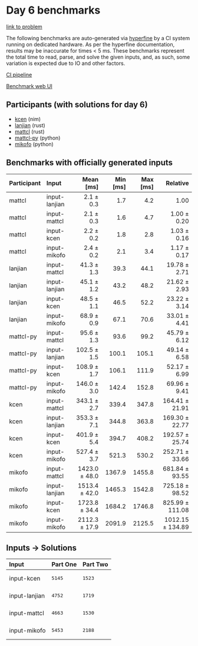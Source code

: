 # Day 6 benchmarks

[link to problem](https://adventofcode.com/2024/day/6)

The following benchmarks are auto-generated via
[hyperfine](https://github.com/sharkdp/hyperfine) by a CI system running on
dedicated hardware. As per the hyperfine documentation, results may be
inaccurate for times < 5 ms. These benchmarks represent the total time to read,
parse, and solve the given inputs, and, as such, some variation is expected due
to IO and other factors.

[CI pipeline](http://ci.papercode.net:8080/teams/main/pipelines/aoc2024)

[Benchmark web UI](https://aoc.ancalagon.black)


## Participants (with solutions for day 6)

- [kcen](https://github.com/kcen/aoc2024) (nim)
- [lanjian](https://github.com/lanjian/aoc-2024) (rust)
- [mattcl](https://github.com/mattcl/aoc2024) (rust)
- [mattcl-py](https://github.com/mattcl/aoc2024-py) (python)
- [mikofo](https://github.com/mikofo/aoc2024) (python)


## Benchmarks with officially generated inputs

| Participant | Input | Mean [ms] | Min [ms] | Max [ms] | Relative |
|:---|:---|---:|---:|---:|---:|
| mattcl | input-lanjian | 2.1 ± 0.3 | 1.7 | 4.2 | 1.00 |
| mattcl | input-mattcl | 2.1 ± 0.3 | 1.6 | 4.7 | 1.00 ± 0.20 |
| mattcl | input-kcen | 2.2 ± 0.2 | 1.8 | 2.8 | 1.03 ± 0.16 |
| mattcl | input-mikofo | 2.4 ± 0.2 | 2.1 | 3.4 | 1.17 ± 0.17 |
| lanjian | input-mattcl | 41.3 ± 1.3 | 39.3 | 44.1 | 19.78 ± 2.71 |
| lanjian | input-lanjian | 45.1 ± 1.2 | 43.2 | 48.2 | 21.62 ± 2.93 |
| lanjian | input-kcen | 48.5 ± 1.1 | 46.5 | 52.2 | 23.22 ± 3.14 |
| lanjian | input-mikofo | 68.9 ± 0.9 | 67.1 | 70.6 | 33.01 ± 4.41 |
| mattcl-py | input-mattcl | 95.6 ± 1.3 | 93.6 | 99.2 | 45.79 ± 6.12 |
| mattcl-py | input-lanjian | 102.5 ± 1.5 | 100.1 | 105.1 | 49.14 ± 6.58 |
| mattcl-py | input-kcen | 108.9 ± 1.7 | 106.1 | 111.9 | 52.17 ± 6.99 |
| mattcl-py | input-mikofo | 146.0 ± 3.0 | 142.4 | 152.8 | 69.96 ± 9.41 |
| kcen | input-mattcl | 343.1 ± 2.7 | 339.4 | 347.8 | 164.41 ± 21.91 |
| kcen | input-lanjian | 353.3 ± 7.1 | 344.8 | 363.8 | 169.30 ± 22.77 |
| kcen | input-kcen | 401.9 ± 5.4 | 394.7 | 408.2 | 192.57 ± 25.74 |
| kcen | input-mikofo | 527.4 ± 3.7 | 521.3 | 530.2 | 252.71 ± 33.66 |
| mikofo | input-mattcl | 1423.0 ± 48.0 | 1367.9 | 1455.8 | 681.84 ± 93.55 |
| mikofo | input-lanjian | 1513.4 ± 42.0 | 1465.3 | 1542.8 | 725.18 ± 98.52 |
| mikofo | input-kcen | 1723.8 ± 34.4 | 1684.2 | 1746.8 | 825.99 ± 111.08 |
| mikofo | input-mikofo | 2112.3 ± 17.9 | 2091.9 | 2125.5 | 1012.15 ± 134.89 |


## Inputs -> Solutions

| Input | Part One | Part Two |
|:---|:---|:---|
|input-kcen|<pre>5145</pre>|<pre>1523</pre>|
|input-lanjian|<pre>4752</pre>|<pre>1719</pre>|
|input-mattcl|<pre>4663</pre>|<pre>1530</pre>|
|input-mikofo|<pre>5453</pre>|<pre>2188</pre>|